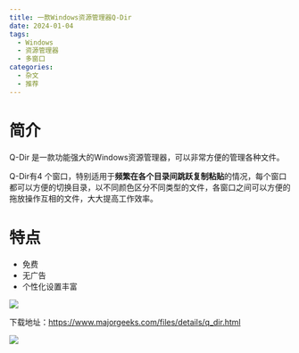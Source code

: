 ```yaml
---
title: 一款Windows资源管理器Q-Dir
date: 2024-01-04
tags:
  - Windows
  - 资源管理器
  - 多窗口
categories:
  - 杂文
  - 推荐
---
```


# 简介

Q-Dir 是一款功能强大的Windows资源管理器，可以非常方便的管理各种文件。

Q-Dir有4 个窗口，特别适用于**频繁在各个目录间跳跃复制粘贴**的情况，每个窗口都可以方便的切换目录，以不同颜色区分不同类型的文件，各窗口之间可以方便的拖放操作互相的文件，大大提高工作效率。

# 特点

- 免费
- 无广告
- 个性化设置丰富

![](https://jsd.cdn.zzko.cn/gh/hfshaobing/picx-images-hosting@master/20240104/2024-01-04_003048.7k1n22xo5fs0.webp)

下载地址：https://www.majorgeeks.com/files/details/q_dir.html

![](https://jsd.cdn.zzko.cn/gh/hfshaobing/picx-images-hosting@master/20240104/2024-01-04_003828.5jmpgy1l13k0.webp)